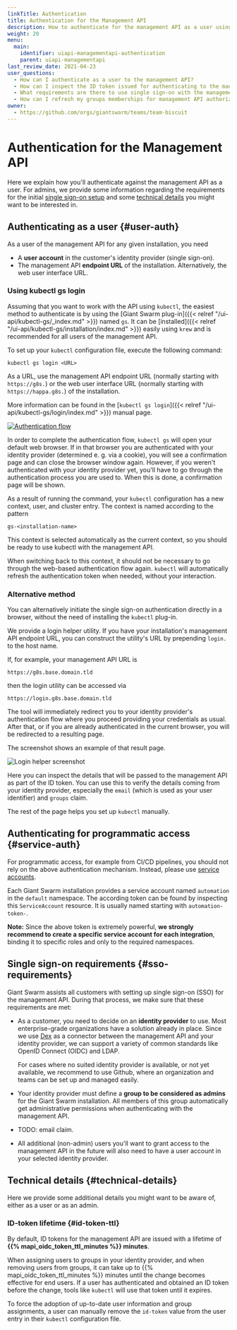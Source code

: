 ```yaml
---
linkTitle: Authentication
title: Authentication for the Management API
description: How to authenticate for the management API as a user using single sign-on, plus some information for admins regarding how to set up single sign-on with your own identity provider.
weight: 20
menu:
  main:
    identifier: uiapi-managementapi-authentication
    parent: uiapi-managementapi
last_review_date: 2021-04-23
user_questions:
  - How can I authenticate as a user to the management API?
  - How can I inspect the ID token issued for authenticating to the management API?
  - What requirements are there to use single sign-on with the management API?
  - How can I refresh my groups memberships for management API authorization?
owner:
  - https://github.com/orgs/giantswarm/teams/team-biscuit
---
```


# Authentication for the Management API

Here we explain how you'll authenticate against the management API as a user. For admins, we provide some information regarding the requirements for the initial [single sign-on setup](#sso-requirements) and some [technical details](#technical-details) you might want to be interested in.

## Authenticating as a user {#user-auth}

As a user of the management API for any given installation, you need

- A **user account** in the customer's identity provider (single sign-on).
- The management API **endpoint URL** of the installation. Alternatively, the web user interface URL.

### Using kubectl gs login

Assuming that you want to work with the API using `kubectl`, the easiest method to authenticate is by using the [Giant Swarm plug-in]({{< relref "/ui-api/kubectl-gs/_index.md" >}}) named `gs`. It can be [installed]({{< relref "/ui-api/kubectl-gs/installation/index.md" >}}) easily using `krew` and is recommended for all users of the management API.

To set up your `kubectl` configuration file, execute the following command:

```nohighlight
kubectl gs login <URL>
```

As a URL, use the management API endpoint URL (normally starting with `https://g8s.`) or the web user interface URL (normally starting with `https://happa.g8s.`) of the installation.

More information can be found in the [`kubectl gs login`]({{< relref "/ui-api/kubectl-gs/login/index.md" >}}) manual page.

[![Authentication flow](sso-auth-flow-with-kubectl-gs-login.svg)](sso-auth-flow-with-kubectl-gs-login.svg)

In order to complete the authentication flow, `kubectl gs` will open your default web browser. If in that browser you are authenticated with your identity provider (determined e. g. via a cookie), you will see a confirmation page and can close the browser window again. However, if you weren't authenticated with your identity provider yet, you'll have to go through the authentication process you are used to. When this is done, a confirmation page will be shown.

As a result of running the command, your `kubectl` configuration has a new context, user, and cluster entry. The context is named according to the pattern

```nohighlight
gs-<installation-name>
```

This context is selected automatically as the current context, so you should be ready to use kubectl with the management API.

When switching back to this context, it should not be necessary to go through the web-based authentication flow again. `kubectl` will automatically refresh the authentication token when needed, without your interaction.

### Alternative method

You can alternatively initiate the single sign-on authentication directly in a browser, without the need of installing the `kubectl` plug-in.

We provide a login helper utility. If you have your installation's management API endpoint URL, you can construct the utility's URL by prepending `login.` to the host name.

If, for example, your management API URL is

```nohighlight
https://g8s.base.domain.tld
```

then the login utility can be accessed via

```nohighlight
https://login.g8s.base.domain.tld
```

The tool will immediately redirect you to your identity provider's authentication flow where you proceed providing your credentials as usual. After that, or if you are already authenticated in the current browser, you will be redirected to a resulting page.

The screenshot shows an example of that result page.

![Login helper screenshot](login-utility-results.png)

Here you can inspect the details that will be passed to the management API as part of the ID token. You can use this to verify the details coming from your identity provider, especially the `email` (which is used as your user identifier) and `groups` claim.

The rest of the page helps you set up `kubectl` manually.

## Authenticating for programmatic access {#service-auth}

For programmatic access, for example from CI/CD pipelines, you should not rely on the above authentication mechanism. Instead, please use [service accounts](https://kubernetes.io/docs/reference/access-authn-authz/service-accounts-admin/).

Each Giant Swarm installation provides a service account named `automation` in the `default` namespace. The according token can be found by inspecting this `ServiceAccount` resource. It is usually named starting with `automation-token-`.

**Note:** Since the above token is extremely powerful, **we strongly recommend to create a specific service account for each integration**, binding it to specific roles and only to the required namespaces.

## Single sign-on requirements {#sso-requirements}

Giant Swarm assists all customers with setting up single sign-on (SSO) for the management API. During that process, we make sure that these requirements are met:

- As a customer, you need to decide on an **identity provider** to use. Most enterprise-grade organizations have a solution already in place. Since we use [Dex](https://github.com/dexidp/dex) as a connector between the management API and your identity provider, we can support a variety of common standards like OpenID Connect (OIDC) and LDAP.

    For cases where no suited identity provider is available, or not yet available, we recommend to use Github, where an organization and teams can be set up and managed easily.

- Your identity provider must define a **group to be considered as admins** for the Giant Swarm installation. All members of this group automatically get administrative permissions when authenticating with the management API.

- TODO: email claim.

- All additional (non-admin) users you'll want to grant access to the management API in the future will also need to have a user account in your selected identity provider.

## Technical details {#technical-details}

Here we provide some additional details you might want to be aware of, either as a user or as an admin.

### ID-token lifetime {#id-token-ttl}

By default, ID tokens for the management API are issued with a lifetime of **{{% mapi_oidc_token_ttl_minutes %}} minutes**.

When assigning users to groups in your identity provider, and when removing users from groups, it can take up to  {{% mapi_oidc_token_ttl_minutes %}} minutes until the change becomes effective for end users. If a user has authenticated and obtained an ID token before the change, tools like `kubectl` will use that token until it expires.

To force the adoption of up-to-date user information and group assignments, a user can manually remove the `id-token` value from the user entry in their `kubectl` configuration file.
